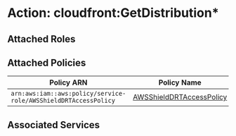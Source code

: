 # Action: cloudfront:GetDistribution*

## Attached Roles

## Attached Policies

| Policy ARN | Policy Name |
|------------|-------------|
| `arn:aws:iam::aws:policy/service-role/AWSShieldDRTAccessPolicy` | [AWSShieldDRTAccessPolicy](../policies.md#awsshielddrtaccesspolicy) |

## Associated Services

